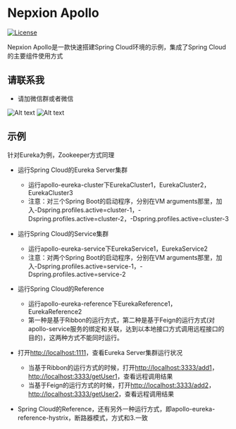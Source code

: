 # Nepxion Apollo
[![License](https://img.shields.io/badge/License-Apache%202.0-blue.svg?label=license)](https://github.com/Nepxion/Apollo/blob/master/LICENSE)

Nepxion Apollo是一款快速搭建Spring Cloud环境的示例，集成了Spring Cloud的主要组件使用方式

## 请联系我
- 请加微信群或者微信

![Alt text](https://github.com/Nepxion/Docs/blob/master/zxing-doc/微信群-1.jpg) ![Alt text](https://github.com/Nepxion/Docs/blob/master/zxing-doc/微信-1.jpg)

## 示例
针对Eureka为例，Zookeeper方式同理
- 运行Spring Cloud的Eureka Server集群
  - 运行apollo-eureka-cluster下EurekaCluster1，EurekaCluster2，EurekaCluster3
  - 注意：对三个Spring Boot的启动程序，分别在VM arguments那里，加入-Dspring.profiles.active=cluster-1，-Dspring.profiles.active=cluster-2，-Dspring.profiles.active=cluster-3

- 运行Spring Cloud的Service集群
  - 运行apollo-eureka-service下EurekaService1，EurekaService2
  - 注意：对两个Spring Boot的启动程序，分别在VM arguments那里，加入-Dspring.profiles.active=service-1，-Dspring.profiles.active=service-2

- 运行Spring Cloud的Reference
  - 运行apollo-eureka-reference下EurekaReference1，EurekaReference2
  - 第一种是基于Ribbon的运行方式，第二种是基于Feign的运行方式(对apollo-service服务的绑定和关联，达到以本地接口方式调用远程接口的目的)，这两种方式不能同时运行。

- 打开[http://localhost:1111](http://localhost:1111)，查看Eureka Server集群运行状况
  - 当基于Ribbon的运行方式的时候，打开[http://localhost:3333/add1](http://localhost:3333/add1)，[http://localhost:3333/getUser1](http://localhost:3333/getUser1)，查看远程调用结果
  - 当基于Feign的运行方式的时候，打开[http://localhost:3333/add2](http://localhost:3333/add2)，[http://localhost:3333/getUser2](http://localhost:3333/getUser2)，查看远程调用结果

- Spring Cloud的Reference，还有另外一种运行方式，即apollo-eureka-reference-hystrix，断路器模式，方式和3.一致